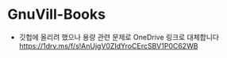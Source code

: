 # GnuVill-Books
* 깃헙에 올리려 했으나 용량 관련 문제로 OneDrive 링크로 대체합니다<br>
https://1drv.ms/f/s!AnUjgV0ZIdYroCErcSBV1P0C62WB
